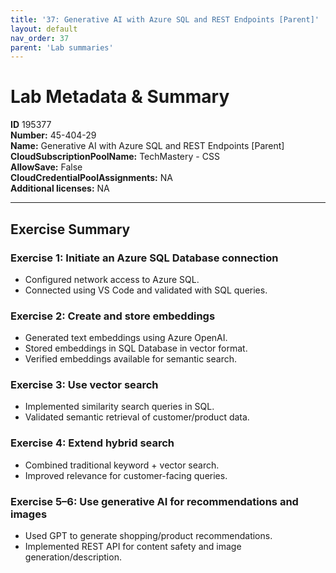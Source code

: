 ```yaml
---
title: '37: Generative AI with Azure SQL and REST Endpoints [Parent]'
layout: default
nav_order: 37
parent: 'Lab summaries'
--- 
```


# Lab Metadata & Summary

**ID** 195377  
**Number:** 45-404-29  
**Name:** Generative AI with Azure SQL and REST Endpoints [Parent]  
**CloudSubscriptionPoolName:** TechMastery - CSS  
**AllowSave:** False  
**CloudCredentialPoolAssignments:** NA  
**Additional licenses:** NA  

---

## Exercise Summary

### Exercise 1: Initiate an Azure SQL Database connection
- Configured network access to Azure SQL.  
- Connected using VS Code and validated with SQL queries.  

### Exercise 2: Create and store embeddings
- Generated text embeddings using Azure OpenAI.  
- Stored embeddings in SQL Database in vector format.  
- Verified embeddings available for semantic search.  

### Exercise 3: Use vector search
- Implemented similarity search queries in SQL.  
- Validated semantic retrieval of customer/product data.  

### Exercise 4: Extend hybrid search
- Combined traditional keyword + vector search.  
- Improved relevance for customer-facing queries.  

### Exercise 5–6: Use generative AI for recommendations and images
- Used GPT to generate shopping/product recommendations.  
- Implemented REST API for content safety and image generation/description.
